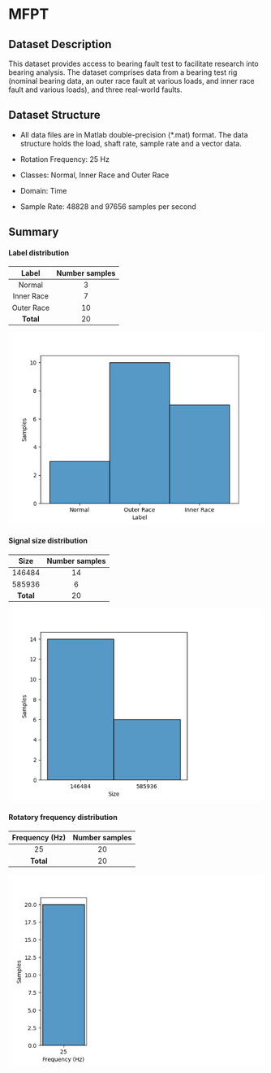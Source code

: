 # MFPT

## Dataset Description
This dataset provides access to bearing fault test to facilitate research into bearing analysis. The dataset comprises data from a bearing test rig (nominal bearing data, an outer race fault at various loads, and inner race fault and various loads), and three real-world faults.

## Dataset Structure

- All data files are in Matlab double-precision (*.mat) format. The data structure holds the load, shaft rate, sample rate and a vector data.

- Rotation Frequency: 25 Hz

- Classes: Normal, Inner Race and Outer Race

- Domain: Time

- Sample Rate: 48828 and 97656 samples per second

## Summary

#### Label distribution
|   Label    | Number samples |
|:----------:|:--------------:|
|   Normal   |       3        |
| Inner Race |       7        |
| Outer Race |       10       |
| **Total**  |       20       |

![image](../../images/MFPT/label_dist.png)


#### Signal size distribution
|   Size    | Number samples |
|:---------:|:--------------:|
|  146484   |       14       |
|  585936   |       6        |
| **Total** |       20       |

![image](../../images/MFPT/signal_size_dist.png)


#### Rotatory frequency distribution
| Frequency (Hz) | Number samples |
|:--------------:|:--------------:|
|       25       |       20       |
|   **Total**    |       20       |

![image](../../images/MFPT/frequency_dist.png)
